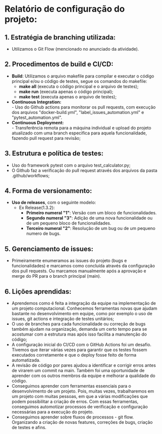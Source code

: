 # Relatório de configuração do projeto:

## 1. Estratégia de branching utilizada:
- Utilizamos o Git Flow (mencionado no anunciado da atividade). 

## 2. Procedimentos de build e CI/CD:
- **Build**: Utilizamos o arquivo makefile para compilar e executar o código principal e/ou o código de testes, segue os comandos do makefile:  
    - **make all** (executa o código principal e o arquivo de testes);  
    - **make run** (executa apenas o código principal);  
    - **make test** (executa apenas o arquivo de testes);
- **Continuous Integration:**  
      - Uso do Github actions para monitorar os pull requests, com execução dos arquivos "docker-build.yml", "label_issues_automation.yml" e "pytest_automation.yml".   
- **Continuous Deployment:**  
      - Transferência remota para a máquina individual e upload do projeto atualizado com uma branch especifica para aquela funcionalidade, fazendo pull request para revisão;

## 3. Estrutura e política de testes:
- Uso do framework pytest com o arquivo test_calculator.py;
- O Github faz a verificação do pull request através dos arquivos da pasta .github/workflows;

## 4. Forma de versionamento:
- **Uso de releases**, com o seguinte modelo:  
    - Ex Release(1.3.2):  
         - **Primeiro numeral "1"**: Versão com um bloco de funcionalidades.  
         - **Segundo numeral "3"**: Adição de uma nova funcionalidade ou de um pequeno bloco de funcionalidades.  
         - **Terceiro numeral "2"**: Resolução de um bug ou de um pequeno numero de bugs.

## 5. Gerenciamento de issues:
- Primeiramente enumeramos as issues do projeto (bugs e funcionalidades) e marcamos como concluída através da configuração dos pull requests. Ou marcamos manualmente após a aprovação e merge do PR para o branch principal (main).

## 6. Lições aprendidas:
- Aprendemos como é feita a integração da equipe na implementação de um projeto computacional. Conhecemos ferramentas novas que ajudam bastante no desenvolvimento em equipe, como por exemplo o uso de issues, git actions e integração de testes unitários;
- O uso de branches para cada funcionalidade ou correção de bugs também ajudam na organização, demanda um certo tempo para se acostumar com a estrutura mas após isso facilita a manutenção do código;
- A configuração inicial do CI/CD com o GitHub Actions foi um desafio. Tivemos que iterar várias vezes para garantir que os testes fossem executados corretamente e que o deploy fosse feito de forma automatizada.
- A revisão de código por pares ajudou a identificar e corrigir erros antes de virarem um commit na main. Também foi uma oportunidade de aprender com os outros membros da equipe e melhorar a qualidade do código.
- Conseguimos aprender com ferramentas essenciais para o desenvolvimento de um projeto. Pois, muitas vezes, trabalharemos em um projeto com muitas pessoas, em que a várias modificações que podem possibilitar a criação de erros. Com essas ferramentas, conseguimos automotizar processos de verificação e configuração necessárias para a execução do projeto.
- Conseguimos aprender sobre fluxos de processos - git flow. Organizando a criação de novas features, correções de bugs, criação de testes e afins. 
